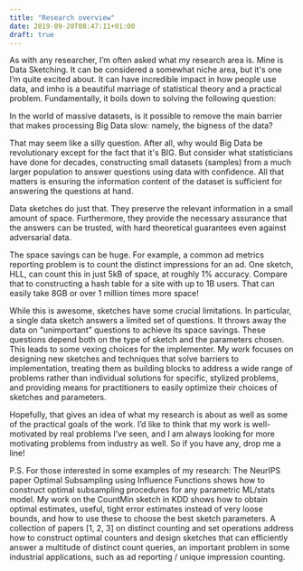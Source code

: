 ```yaml
---
title: "Research overview"
date: 2019-09-20T08:47:11+01:00
draft: true
---
```


As with any researcher, I’m often asked what my research area is. Mine is Data Sketching. It can be considered a somewhat niche area, but it's one I’m quite excited about. It can have incredible impact in how people use data, and imho is a beautiful marriage of statistical theory and a practical problem. Fundamentally, it boils down to solving the following question:

In the world of massive datasets, is it possible to remove the main barrier that makes processing Big Data slow: namely, the bigness of the data? 

That may seem like a silly question. After all, why would Big Data be revolutionary except for the fact that it's BIG. But consider what statisticians have done for decades, constructing small datasets (samples) from a much larger population to answer questions using data with confidence. All that matters is ensuring the information content of the dataset is sufficient for answering the questions at hand. 

Data sketches do just that. They preserve the relevant information in a small amount of space. Furthermore, they provide the necessary assurance that the answers can be trusted, with hard theoretical guarantees even against adversarial data. 

The space savings can be huge. For example, a common ad metrics reporting problem is to count the distinct impressions for an ad. One sketch, HLL, can count this in just 5kB of space, at roughly 1% accuracy. Compare that to constructing a hash table for a site with up to 1B users. That can easily take 8GB or over 1 million times more space!

While this is awesome, sketches have some crucial limitations. In particular, a single data sketch answers a limited set of questions. It throws away the data on “unimportant” questions to achieve its space savings. These questions depend both on the type of sketch and the parameters chosen. This leads to some vexing choices for the implementer. My work focuses on designing new sketches and techniques that solve barriers to implementation, treating them as building blocks to address a wide range of problems rather than individual solutions for specific, stylized problems, and providing means for practitioners to easily optimize their choices of sketches and parameters. 

Hopefully, that gives an idea of what my research is about as well as some of the practical goals of the work. I’d like to think that my work is well-motivated by real problems I’ve seen, and I am always looking for more motivating problems from industry as well. So if you have any, drop me a line!

P.S. For those interested in some examples of my research: The NeurIPS paper Optimal Subsampling using Influence Functions shows how to construct optimal subsampling procedures for any parametric ML/stats model. My work on the CountMin sketch in KDD shows how to obtain optimal estimates, useful, tight error estimates instead of very loose bounds, and how to use these to choose the best sketch parameters. A collection of papers [1, 2, 3] on distinct counting and set operations address how to construct optimal counters and design sketches that can efficiently answer a multitude of distinct count queries, an important problem in some industrial applications, such as ad reporting / unique impression counting.

